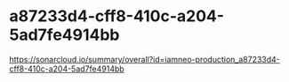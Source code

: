 # a87233d4-cff8-410c-a204-5ad7fe4914bb
https://sonarcloud.io/summary/overall?id=iamneo-production_a87233d4-cff8-410c-a204-5ad7fe4914bb
